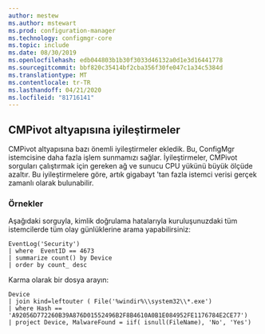 ```yaml
---
author: mestew
ms.author: mstewart
ms.prod: configuration-manager
ms.technology: configmgr-core
ms.topic: include
ms.date: 08/30/2019
ms.openlocfilehash: edb044803b1b30f3033d46132a0d1e3d16441778
ms.sourcegitcommit: bbf820c35414bf2cba356f30fe047c1a34c5384d
ms.translationtype: MT
ms.contentlocale: tr-TR
ms.lasthandoff: 04/21/2020
ms.locfileid: "81716141"
---
```

## <a name="optimizations-to-the-cmpivot-engine"></a>CMPivot altyapısına iyileştirmeler
<!--3197353-->
CMPivot altyapısına bazı önemli iyileştirmeler ekledik. Bu, ConfigMgr istemcisine daha fazla işlem sunmamızı sağlar. İyileştirmeler, CMPivot sorguları çalıştırmak için gereken ağ ve sunucu CPU yükünü büyük ölçüde azaltır. Bu iyileştirmelere göre, artık gigabayt 'tan fazla istemci verisi gerçek zamanlı olarak bulunabilir.

### <a name="examples"></a>Örnekler

Aşağıdaki sorguyla, kimlik doğrulama hatalarıyla kuruluşunuzdaki tüm istemcilerde tüm olay günlüklerine arama yapabilirsiniz:

``` Kusto
EventLog('Security')
| where  EventID == 4673
| summarize count() by Device
| order by count_ desc
```

Karma olarak bir dosya arayın:

``` Kusto
Device
| join kind=leftouter ( File('%windir%\\system32\\*.exe')
| where Hash == 'A92056D772260B39A876D01552496B2F8B4610A0B1E084952FE1176784E2CE77')
| project Device, MalwareFound = iif( isnull(FileName), 'No', 'Yes')
```
